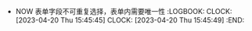 - NOW 表单字段不可重复选择，表单内需要唯一性
  :LOGBOOK:
  CLOCK: [2023-04-20 Thu 15:45:45]
  CLOCK: [2023-04-20 Thu 15:45:49]
  :END: